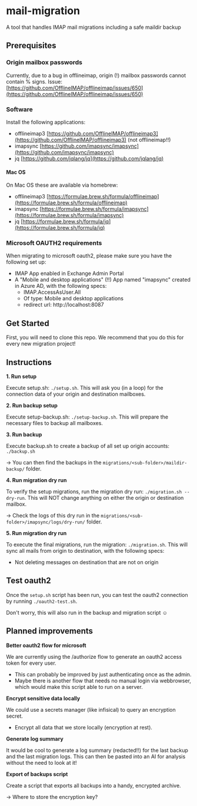 # mail-migration

A tool that handles IMAP mail migrations including a safe maildir backup

## Prerequisites

### Origin mailbox passwords

Currently, due to a bug in offlineimap, origin (!) mailbox passwords cannot contain % signs.
Issue: [https://github.com/OfflineIMAP/offlineimap/issues/650](https://github.com/OfflineIMAP/offlineimap/issues/650)

### Software

Install the following applications:

-   offlineimap3 [https://github.com/OfflineIMAP/offlineimap3](https://github.com/OfflineIMAP/offlineimap3) (not offlineimap!!)
-   imapsync [https://github.com/imapsync/imapsync](https://github.com/imapsync/imapsync)
-   jq [https://github.com/jqlang/jq](https://github.com/jqlang/jq)

#### Mac OS

On Mac OS these are available via homebrew:

-   offlineimap3 [https://formulae.brew.sh/formula/offlineimap](https://formulae.brew.sh/formula/offlineimap)
-   imapsync [https://formulae.brew.sh/formula/imapsync](https://formulae.brew.sh/formula/imapsync)
-   jq [https://formulae.brew.sh/formula/jq](https://formulae.brew.sh/formula/jq)

### Microsoft OAUTH2 requirements

When migrating to microsoft oauth2, please make sure you have the following set up:

-   IMAP App enabled in Exchange Admin Portal
-   A "Mobile and desktop applications" (!!) App named "imapsync" created in Azure AD, with the following specs:
    -   IMAP.AccessAsUser.All
    -   Of type: Mobile and desktop applications
    -   redirect url: http://localhost:8087

## Get Started

First, you will need to clone this repo.
We recommend that you do this for every new migration project!

## Instructions

**1. Run setup**

Execute setup.sh: `./setup.sh`.
This will ask you (in a loop) for the connection data of your origin and destination mailboxes.

**2. Run backup setup**

Execute setup-backup.sh: `./setup-backup.sh`.
This will prepare the necessary files to backup all mailboxes.

**3. Run backup**

Execute backup.sh to create a backup of all set up origin accounts: `./backup.sh`

-> You can then find the backups in the `migrations/<sub-folder>/maildir-backup/` folder.

**4. Run migration dry run**

To verify the setup migrations, run the migration dry run: `./migration.sh --dry-run`.
This will NOT change anything on either the origin or destination mailbox.

-> Check the logs of this dry run in the `migrations/<sub-folder>/imapsync/logs/dry-run/` folder.

**5. Run migration dry run**

To execute the final migrations, run the migration: `./migration.sh`.
This will sync all mails from origin to destination, with the following specs:

-   Not deleting messages on destination that are not on origin

## Test oauth2

Once the `setup.sh` script has been run, you can test the oauth2 connection by running `./oauth2-test.sh`.

Don't worry, this will also run in the backup and migration script ☺️

## Planned improvements

**Better oauth2 flow for microsoft**

We are currently using the /authorize flow to generate an oauth2 access token for every user.

-   This can probably be improved by just authenticating once as the admin.
-   Maybe there is another flow that needs no manual login via webbrowser, which would make this script able to run on a server.

**Encrypt sensitive data locally**

We could use a secrets manager (like infisical) to query an encryption secret.

-   Encrypt all data that we store locally (encryption at rest).

**Generate log summary**

It would be cool to generate a log summary (redacted!!) for the last backup and the last migration logs.
This can then be pasted into an AI for analysis without the need to look at it!

**Export of backups script**

Create a script that exports all backups into a handy, encrypted archive.

-> Where to store the encryption key?

